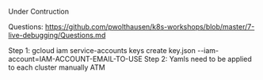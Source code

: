 Under Contruction

Questions: https://github.com/pwolthausen/k8s-workshops/blob/master/7-live-debugging/Questions.md

Step 1: gcloud iam service-accounts keys create key.json --iam-account=IAM-ACCOUNT-EMAIL-TO-USE
Step 2: 
Yamls need to be applied to each cluster manually ATM
